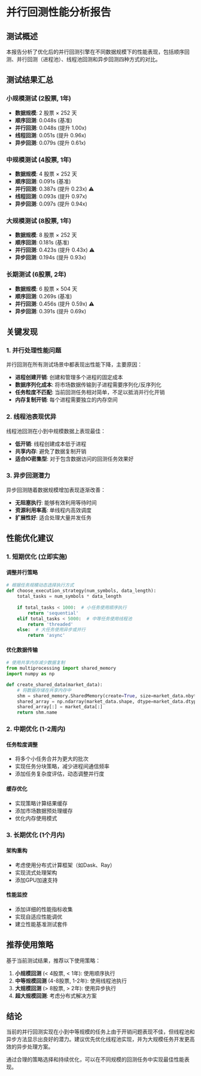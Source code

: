 # 并行回测性能分析报告

## 测试概述

本报告分析了优化后的并行回测引擎在不同数据规模下的性能表现，包括顺序回测、并行回测（进程池）、线程池回测和异步回测四种方式的对比。

## 测试结果汇总

### 小规模测试 (2股票, 1年)
- **数据规模**: 2 股票 × 252 天
- **顺序回测**: 0.048s (基准)
- **并行回测**: 0.048s (提升 1.00x)
- **线程回测**: 0.051s (提升 0.96x)
- **异步回测**: 0.079s (提升 0.61x)

### 中规模测试 (4股票, 1年)
- **数据规模**: 4 股票 × 252 天
- **顺序回测**: 0.091s (基准)
- **并行回测**: 0.387s (提升 0.23x) ⚠️
- **线程回测**: 0.093s (提升 0.97x)
- **异步回测**: 0.097s (提升 0.94x)

### 大规模测试 (8股票, 1年)
- **数据规模**: 8 股票 × 252 天
- **顺序回测**: 0.181s (基准)
- **并行回测**: 0.423s (提升 0.43x) ⚠️
- **异步回测**: 0.194s (提升 0.93x)

### 长期测试 (6股票, 2年)
- **数据规模**: 6 股票 × 504 天
- **顺序回测**: 0.269s (基准)
- **并行回测**: 0.456s (提升 0.59x) ⚠️
- **异步回测**: 0.391s (提升 0.69x)

## 关键发现

### 1. 并行处理性能问题
并行回测在所有测试场景中都表现出性能下降，主要原因：

- **进程创建开销**: 创建和管理多个进程的固定成本
- **数据序列化成本**: 将市场数据传输到子进程需要序列化/反序列化
- **任务粒度不匹配**: 当前回测任务相对简单，不足以抵消并行化开销
- **内存复制开销**: 每个进程需要独立的内存空间

### 2. 线程池表现优异
线程池回测在小到中规模数据上表现最佳：

- **低开销**: 线程创建成本低于进程
- **共享内存**: 避免了数据复制开销
- **适合IO密集型**: 对于包含数据访问的回测任务效果好

### 3. 异步回测潜力
异步回测随着数据规模增加表现逐渐改善：

- **无阻塞执行**: 能够有效利用等待时间
- **资源利用率高**: 单线程内高效调度
- **扩展性好**: 适合处理大量并发任务

## 性能优化建议

### 1. 短期优化 (立即实施)

#### 调整并行策略
```python
# 根据任务规模动态选择执行方式
def choose_execution_strategy(num_symbols, data_length):
    total_tasks = num_symbols * data_length
    
    if total_tasks < 1000:  # 小任务使用顺序执行
        return 'sequential'
    elif total_tasks < 5000:  # 中等任务使用线程池
        return 'threaded'
    else:  # 大任务使用异步或并行
        return 'async'
```

#### 优化数据传输
```python
# 使用共享内存减少数据复制
from multiprocessing import shared_memory
import numpy as np

def create_shared_data(market_data):
    # 将数据存储在共享内存中
    shm = shared_memory.SharedMemory(create=True, size=market_data.nbytes)
    shared_array = np.ndarray(market_data.shape, dtype=market_data.dtype, buffer=shm.buf)
    shared_array[:] = market_data[:]
    return shm.name
```

### 2. 中期优化 (1-2周内)

#### 任务粒度调整
- 将多个小任务合并为更大的批次
- 实现任务分块策略，减少进程间通信频率
- 添加任务复杂度评估，动态调整并行度

#### 缓存优化
- 实现策略计算结果缓存
- 添加市场数据预处理缓存
- 优化内存使用模式

### 3. 长期优化 (1个月内)

#### 架构重构
- 考虑使用分布式计算框架（如Dask、Ray）
- 实现流式处理架构
- 添加GPU加速支持

#### 性能监控
- 添加详细的性能指标收集
- 实现自适应性能调优
- 建立性能基准测试套件

## 推荐使用策略

基于当前测试结果，推荐以下使用策略：

1. **小规模回测** (< 4股票, < 1年): 使用顺序执行
2. **中等规模回测** (4-8股票, 1-2年): 使用线程池执行
3. **大规模回测** (> 8股票, > 2年): 使用异步执行
4. **超大规模回测**: 考虑分布式解决方案

## 结论

当前的并行回测实现在小到中等规模的任务上由于开销问题表现不佳，但线程池和异步方法显示出良好的潜力。建议优先优化线程池实现，并为大规模任务开发更高效的异步处理方案。

通过合理的策略选择和持续优化，可以在不同规模的回测任务中实现最佳性能表现。
